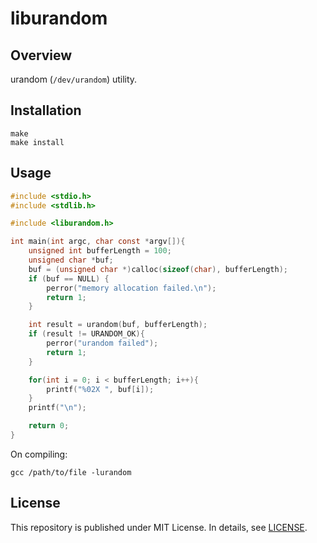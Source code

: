 # liburandom

## Overview

urandom (`/dev/urandom`) utility.

## Installation

```
make
make install
```

## Usage

```C
#include <stdio.h>
#include <stdlib.h>

#include <liburandom.h>

int main(int argc, char const *argv[]){
    unsigned int bufferLength = 100;
    unsigned char *buf;
    buf = (unsigned char *)calloc(sizeof(char), bufferLength);
    if (buf == NULL) {
        perror("memory allocation failed.\n");
        return 1;
    }

    int result = urandom(buf, bufferLength);
    if (result != URANDOM_OK){
        perror("urandom failed");
        return 1;
    }

    for(int i = 0; i < bufferLength; i++){
        printf("%02X ", buf[i]);
    }
    printf("\n");

    return 0;
}
```

On compiling:

```
gcc /path/to/file -lurandom
```
## License

This repository is published under MIT License.
In details, see [LICENSE](LICENSE).
